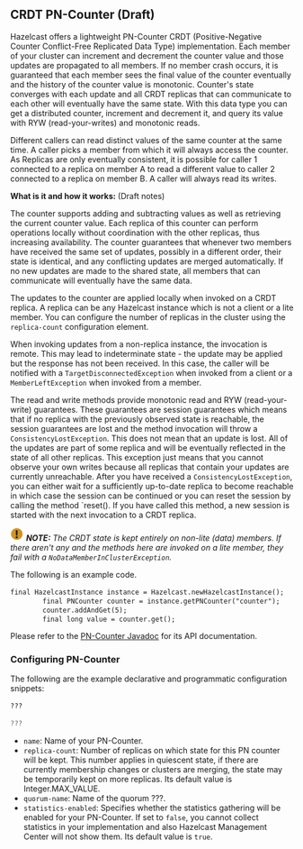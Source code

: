 

## CRDT PN-Counter (Draft)

Hazelcast offers a lightweight PN-Counter CRDT (Positive-Negative Counter Conflict-Free Replicated Data Type) implementation. Each member of your cluster can increment and decrement the counter value and those updates are propagated to all members. If no member crash occurs, it is guaranteed that each member sees the final value of the counter eventually and the history of the counter value is monotonic. Counter's state converges with each update and all CRDT replicas that can communicate to each other will eventually have the same state. With this data type you can get a distributed counter, increment and decrement it, and query its value with RYW (read-your-writes) and monotonic reads.

Different callers can read distinct values of the same counter at the same time. A caller picks a member from which it will always access the counter. As Replicas are only eventually consistent, it is possible for caller 1 connected to a replica on member A to read a different value to caller 2 connected to a replica on member B. A caller will always read its writes.

**What is it and how it works:** (Draft notes)

The counter supports adding and subtracting values as well as retrieving the current counter value. Each replica of this counter can perform operations locally without coordination with the other replicas, thus increasing availability. The counter guarantees that whenever two members have received the same set of updates, possibly in a different order, their state is identical, and any conflicting updates are merged automatically. If no new updates are made to the shared state, all members that can communicate will eventually have the same data.

The updates to the counter are applied locally when invoked on a CRDT replica. A replica can be any Hazelcast instance which is not a client or a lite member. You can configure the number of replicas in the cluster using the `replica-count` configuration element.
 
When invoking updates from a non-replica instance, the invocation is remote. This may lead to indeterminate state - the update may be applied but the response has not been received. In this case, the caller will be notified with a `TargetDisconnectedException` when invoked from a client or a `MemberLeftException` when invoked from a member.
 
The read and write methods provide monotonic read and RYW (read-your-write) guarantees. These guarantees are session guarantees which means that if no replica with the previously observed state is reachable, the session guarantees are lost and the method invocation will throw a `ConsistencyLostException`. This does not mean that an update is lost. All of the updates are part of some replica and will be eventually reflected in the state of all other replicas. This exception just means that you cannot observe your own writes because all replicas that contain your updates are currently unreachable. After you have received a `ConsistencyLostException`, you can either wait for a sufficiently up-to-date replica to become reachable in which case the session can be continued or you can reset the session by calling the method `reset(). If you have called this method, a new session is started with the next invocation to a CRDT replica.

![Note](images/NoteSmall.jpg) ***NOTE:*** *The CRDT state is kept entirely on non-lite (data) members. If there aren't any and the methods here are invoked on a lite member, they fail with a `NoDataMemberInClusterException`.*


The following is an example code.

```
final HazelcastInstance instance = Hazelcast.newHazelcastInstance();
        final PNCounter counter = instance.getPNCounter("counter");
        counter.addAndGet(5);
        final long value = counter.get();
```

Please refer to the [PN-Counter Javadoc](http://docs.hazelcast.org/docs/3.10/javadoc/???/???/???) for its API documentation.


### Configuring PN-Counter

The following are the example declarative and programmatic configuration snippets:

```xml
???
```

```java
???
```

- `name`: Name of your PN-Counter.
- `replica-count`: Number of replicas on which state for this PN counter will be kept. This number applies in quiescent state, if there are currently membership changes or clusters are merging, the state may be temporarily kept on more replicas. Its default value is Integer.MAX_VALUE.
- `quorum-name`: Name of the quorum ???.
- `statistics-enabled`: Specifies whether the statistics gathering will be enabled for your PN-Counter. If set to `false`, you cannot collect statistics in your implementation and also Hazelcast Management Center will not show them. Its default value is `true`.
